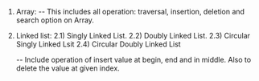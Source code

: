 1) Array: 
   -- This includes all operation: traversal, insertion, deletion and search option on Array.
   
2) Linked list:
    2.1) Singly Linked List.
    2.2) Doubly Linked List.
    2.3) Circular Singly Linked Lsit
    2.4) Circular Doubly Linked List

   -- Include operation of insert value at begin, end and in middle. Also to delete the value at given index. 
